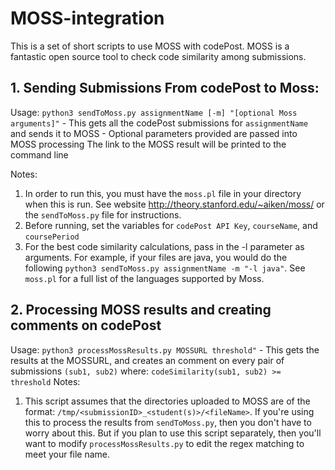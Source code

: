 # MOSS-integration
This is a set of short scripts to use MOSS with codePost. MOSS is a fantastic open source tool to check code similarity among submissions.

## 1. Sending Submissions From codePost to Moss:
Usage: `python3 sendToMoss.py assignmentName [-m] "[optional Moss arguments]"`
      - This gets all the codePost submissions for `assignmentName` and sends it to MOSS
      - Optional parameters provided are passed into MOSS processing
The link to the MOSS result will be printed to the command line

Notes:
1. In order to run this, you must have the `moss.pl` file in your directory when this is run. See website http://theory.stanford.edu/~aiken/moss/ or the `sendToMoss.py` file for instructions. 
2. Before running, set the variables for `codePost API Key`, `courseName`, and `coursePeriod`
3. For the best code similarity calculations, pass in the -l <language type> parameter as arguments. For example,
  if your files are java, you would do the following `python3 sendToMoss.py assignmentName -m "-l java"`. See `moss.pl`
  for a full list of the languages supported by Moss. 

## 2. Processing MOSS results and creating comments on codePost
Usage: `python3 processMossResults.py MOSSURL threshold"`
      - This gets the results at the MOSSURL, and creates an comment on every pair of submissions `(sub1, sub2)` where:
            `codeSimilarity(sub1, sub2) >= threshold`
Notes:
1. This script assumes that the directories uploaded to MOSS are of the format: `/tmp/<submissionID>_<student(s)>/<fileName>`.
   If you're using this to process the results from `sendToMoss.py`, then you don't have to worry about this. 
   But if you plan to use this script separately, then you'll want to modify `processMossResults.py` to edit the regex
   matching to meet your file name. 

